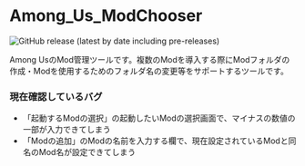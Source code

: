 # Among_Us_ModChooser
![GitHub release (latest by date including pre-releases)](https://img.shields.io/github/v/release/South2190/Among_Us_ModChooser?include_prereleases&label=ALPHA_release)

Among UsのMod管理ツールです。複数のModを導入する際にModフォルダの作成・Modを使用するためのフォルダ名の変更等をサポートするツールです。

### 現在確認しているバグ
- 「起動するModの選択」の起動したいModの選択画面で、マイナスの数値の一部が入力できてしまう
- 「Modの追加」のModの名前を入力する欄で、現在設定されているModと同名のMod名が設定できてしまう
